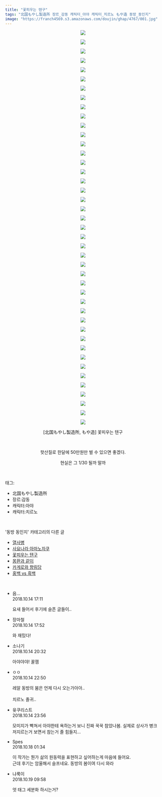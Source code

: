 ```yaml
---
title: "꽃피우는 텐구"
tags: "北国もやし製造所 장르_감동 캐릭터_아야 캐릭터_치르노 もや造 동방_동인지"
image: "https://franch4569.s3.amazonaws.com/doujin/ghap/4767/001.jpg"
---
```

<div class="article">
<p style="text-align: center; clear: none; float: none;"><img src="{{ site.imgserver2 }}/ghap/4767/001.jpg"/></p>
<p style="text-align: center; clear: none; float: none;"><img src="{{ site.imgserver2 }}/ghap/4767/002.jpg"/></p>
<p style="text-align: center; clear: none; float: none;"><img src="{{ site.imgserver2 }}/ghap/4767/003.jpg"/></p>
<p style="text-align: center; clear: none; float: none;"><img src="{{ site.imgserver2 }}/ghap/4767/004.jpg"/></p>
<p style="text-align: center; clear: none; float: none;"><img src="{{ site.imgserver2 }}/ghap/4767/005.jpg"/></p>
<p style="text-align: center; clear: none; float: none;"><img src="{{ site.imgserver2 }}/ghap/4767/006.jpg"/></p>
<p style="text-align: center; clear: none; float: none;"><img src="{{ site.imgserver2 }}/ghap/4767/007.jpg"/></p>
<p style="text-align: center; clear: none; float: none;"><img src="{{ site.imgserver2 }}/ghap/4767/008.jpg"/></p>
<p style="text-align: center; clear: none; float: none;"><img src="{{ site.imgserver2 }}/ghap/4767/009.jpg"/></p>
<p style="text-align: center; clear: none; float: none;"><img src="{{ site.imgserver2 }}/ghap/4767/010.jpg"/></p>
<p style="text-align: center; clear: none; float: none;"><img src="{{ site.imgserver2 }}/ghap/4767/011.jpg"/></p>
<p style="text-align: center; clear: none; float: none;"><img src="{{ site.imgserver2 }}/ghap/4767/012.jpg"/></p>
<p style="text-align: center; clear: none; float: none;"><img src="{{ site.imgserver2 }}/ghap/4767/013.jpg"/></p>
<p style="text-align: center; clear: none; float: none;"><img src="{{ site.imgserver2 }}/ghap/4767/014.jpg"/></p>
<p style="text-align: center; clear: none; float: none;"><img src="{{ site.imgserver2 }}/ghap/4767/015.jpg"/></p>
<p style="text-align: center; clear: none; float: none;"><img src="{{ site.imgserver2 }}/ghap/4767/016.jpg"/></p>
<p style="text-align: center; clear: none; float: none;"><img src="{{ site.imgserver2 }}/ghap/4767/017.jpg"/></p>
<p style="text-align: center; clear: none; float: none;"><img src="{{ site.imgserver2 }}/ghap/4767/018.jpg"/></p>
<p style="text-align: center; clear: none; float: none;"><img src="{{ site.imgserver2 }}/ghap/4767/019.jpg"/></p>
<p style="text-align: center; clear: none; float: none;"><img src="{{ site.imgserver2 }}/ghap/4767/020.jpg"/></p>
<p style="text-align: center; clear: none; float: none;"><img src="{{ site.imgserver2 }}/ghap/4767/021.jpg"/></p>
<p style="text-align: center; clear: none; float: none;"><img src="{{ site.imgserver2 }}/ghap/4767/022.jpg"/></p>
<p style="text-align: center; clear: none; float: none;"><img src="{{ site.imgserver2 }}/ghap/4767/023.jpg"/></p>
<p style="text-align: center; clear: none; float: none;"><img src="{{ site.imgserver2 }}/ghap/4767/024.jpg"/></p>
<p style="text-align: center; clear: none; float: none;"><img src="{{ site.imgserver2 }}/ghap/4767/025.jpg"/></p>
<p style="text-align: center; clear: none; float: none;"><img src="{{ site.imgserver2 }}/ghap/4767/026.jpg"/></p>
<p style="text-align: center; clear: none; float: none;"><img src="{{ site.imgserver2 }}/ghap/4767/027.jpg"/></p>
<p style="text-align: center; clear: none; float: none;"><img src="{{ site.imgserver2 }}/ghap/4767/028.jpg"/></p>
<p style="text-align: center; clear: none; float: none;"><img src="{{ site.imgserver2 }}/ghap/4767/029.jpg"/></p>
<p style="text-align: center; clear: none; float: none;"><img src="{{ site.imgserver2 }}/ghap/4767/030.jpg"/></p>
<p style="text-align: center; clear: none; float: none;"><img src="{{ site.imgserver2 }}/ghap/4767/031.jpg"/></p>
<p style="text-align: center; clear: none; float: none;"><img src="{{ site.imgserver2 }}/ghap/4767/032.jpg"/></p>
<p style="text-align: center; clear: none; float: none;"><img src="{{ site.imgserver2 }}/ghap/4767/033.jpg"/></p>
<p style="text-align: center; clear: none; float: none;"><img src="{{ site.imgserver2 }}/ghap/4767/034.jpg"/></p>
<p style="text-align: center; clear: none; float: none;"><img src="{{ site.imgserver2 }}/ghap/4767/035.jpg"/></p>
<p style="text-align: center; clear: none; float: none;"><img src="{{ site.imgserver2 }}/ghap/4767/036.jpg"/></p>
<p style="text-align: center; clear: none; float: none;"><img src="{{ site.imgserver2 }}/ghap/4767/037.jpg"/></p>
<p style="text-align: center; clear: none; float: none;"><img src="{{ site.imgserver2 }}/ghap/4767/038.jpg"/></p>
<p style="text-align: center; clear: none; float: none;"><img src="{{ site.imgserver2 }}/ghap/4767/039.jpg"/></p>
<p style="text-align: center; clear: none; float: none;"><img src="{{ site.imgserver2 }}/ghap/4767/040.jpg"/></p>
<p style="text-align: center; clear: none; float: none;"><img src="{{ site.imgserver2 }}/ghap/4767/041.jpg"/></p>
<p style="text-align: center; clear: none; float: none;"><img src="{{ site.imgserver2 }}/ghap/4767/042.jpg"/></p>
<p style="text-align: center; clear: none; float: none;"><img src="{{ site.imgserver2 }}/ghap/4767/043.jpg"/></p>
<p style="text-align: center; clear: none; float: none;">[北国もやし製造所, もや造] 꽃피우는 텐구</p>
<p style="text-align: center; clear: none; float: none;"><br/></p>
<p style="text-align: center; clear: none; float: none;">핫산질로 한달에 50만원만 벌 수 있으면 좋겠다.</p>
<p style="text-align: center; clear: none; float: none;">현실은 그 1/30 될까 말까</p>
</div><br/>
<div class="tagTrail">
<p>태그: </p>
<ul>
<li>北国もやし製造所</li>
<li>장르:감동</li>
<li>캐릭터:아야</li>
<li>캐릭터:치르노</li>
</ul>
</div><br/>
<div class="another">
<p>'동방 동인지' 카테고리의 다른 글</p>
<ul>
<li><a href="/ghap_4774">열사병</a></li>
<li><a href="/ghap_4770">사요나라 아마노자쿠</a></li>
<li><a href="/ghap_4767">꽃피우는 텐구</a></li>
<li><a href="/ghap_4764">몽환과 같이</a></li>
<li><a href="/ghap_4763">카게로와 향림당</a></li>
<li><a href="/ghap_4762">홍백 vs 흑백</a></li>
</ul>
</div><br/>
<div class="cb_module cb_fluid">
<div class="cb_wrt cb_profile">
<div class="comment">
<ul>
<li class="cb_thumb_off" id="comment15354866">
<div class="cb_comment_area">
<div class="cb_info_area">
<div class="cb_section">
<span class="cb_nick_name">음...</span>
</div>
<div class="cb_section">
<span class="cb_date">2018.10.14 17:11 </span>
</div>
</div>
<div class="cb_dsc_comment">
<p class="cb_dsc">
											요새 들어서 후기에 슬픈 글들이..
										</p>
</div>
</div></li>
<li class="cb_thumb_off" id="comment15354879">
<div class="cb_comment_area">
<div class="cb_info_area">
<div class="cb_section">
<span class="cb_nick_name">장마철</span>
</div>
<div class="cb_section">
<span class="cb_date">2018.10.14 17:52 </span>
</div>
</div>
<div class="cb_dsc_comment">
<p class="cb_dsc">
											와 재밌다!
										</p>
</div>
</div></li>
<li class="cb_thumb_off" id="comment15354970">
<div class="cb_comment_area">
<div class="cb_info_area">
<div class="cb_section">
<span class="cb_nick_name">소나기</span>
</div>
<div class="cb_section">
<span class="cb_date">2018.10.14 20:32 </span>
</div>
</div>
<div class="cb_dsc_comment">
<p class="cb_dsc">
											아야야야! 꿀잼
										</p>
</div>
</div></li>
<li class="cb_thumb_off" id="comment15355068">
<div class="cb_comment_area">
<div class="cb_info_area">
<div class="cb_section">
<span class="cb_nick_name">ㅇㅇ</span>
</div>
<div class="cb_section">
<span class="cb_date">2018.10.14 22:50 </span>
</div>
</div>
<div class="cb_dsc_comment">
<p class="cb_dsc">
											레알 동방의 붐은 언제 다시 오는가아아..<br/>
<br/>
치르노 졸귀..
										</p>
</div>
</div></li>
<li class="cb_thumb_off" id="comment15355114">
<div class="cb_comment_area">
<div class="cb_info_area">
<div class="cb_section">
<span class="cb_nick_name">윳쿠리스트</span>
</div>
<div class="cb_section">
<span class="cb_date">2018.10.14 23:56 </span>
</div>
</div>
<div class="cb_dsc_comment">
<p class="cb_dsc">
											모미지가 빡쳐서 아야한테 욕하는거 보니 진짜 꾹꾹 참았나봄. 실제로 상사가 병크 저지르는거 보면서 참는거 졸 힘들지...
										</p>
</div>
</div></li>
<li class="cb_thumb_off" id="comment15357454">
<div class="cb_comment_area">
<div class="cb_info_area">
<div class="cb_section">
<span class="cb_nick_name">Spes</span>
</div>
<div class="cb_section">
<span class="cb_date">2018.10.18 01:34 </span>
</div>
</div>
<div class="cb_dsc_comment">
<p class="cb_dsc">
											이 작가는 뭔가 삶의 원동력을 표현하고 싶어하는게 마음에 들어요. <br/>
근데 후기는 암울해서 슬프네요. 동방의 봄이여 다시 와라
										</p>
</div>
</div></li>
<li class="cb_thumb_off" id="comment15358181">
<div class="cb_comment_area">
<div class="cb_info_area">
<div class="cb_section">
<span class="cb_nick_name">냐룩이</span>
</div>
<div class="cb_section">
<span class="cb_date">2018.10.19 09:58 </span>
</div>
</div>
<div class="cb_dsc_comment">
<p class="cb_dsc">
											엇 태그 세분화 하시는거?
										</p>
</div>
</div></li>
</ul>
</div>
</div><!-- commentList close -->
</div><br/>
